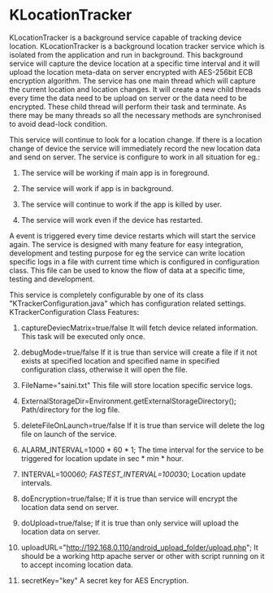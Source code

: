 # KLocationTracker
KLocationTracker is a background service capable of tracking device location.
KLocationTracker is a background location tracker service which is isolated from the application and run in background. This background service will capture the device location at a specific time interval and it will upload the location meta-data on server encrypted with AES-256bit ECB encryption algorithm. The service has one main thread which will capture the current location and location changes. It will create a new child threads every time the data need to be upload on server or the data need to be encrypted. These child thread will perform their task and terminate. As there may be many threads so all the necessary methods are synchronised to avoid dead-lock condition.

This service will continue to look for a location change. If there is a location change of device the service will immediately record the new location data and send on server.
The service is configure to work in all situation for eg.:

1.	The service will be working if main app is in foreground.

2.	The service will work if app is in background.


3.	The service will continue to work if the app is killed by user.

4.	The service will work even if the device has restarted.  



A event is triggered every time device restarts which will start the service again.
The service is designed with many feature for easy integration, development and testing purpose for eg the service can write location specific logs in a file with current time which is configured in configuration class. This file can be used to know the flow of data at a specific time, testing and development.

This service is completely configurable by one of its class "KTrackerConfiguration.java" which has configuration related settings.
KTrackerConfiguration Class Features:

1.	captureDeviecMatrix=true/false
It will fetch device related information. This task will be executed only once.

2.	debugMode=true/false
If it is true than service will create a file if it not exists at specified location and specified name in specified configuration class, otherwise it will open the file.

3.	FileName="saini.txt"
This file will store location specific service logs.

4.	ExternalStorageDir=Environment.getExternalStorageDirectory();
Path/directory for the log file.

5.	deleteFileOnLaunch=true/false
If it is true than service will delete the log file on launch of the service.

6.	ALARM_INTERVAL=1000 * 60 * 1;
The time interval for the service to be triggered for location update in sec * min * hour.

7.	INTERVAL=1000*60;
FASTEST_INTERVAL=1000*30;
Location update intervals.

8.	doEncryption=true/false;
If it is true than service will encrypt the location data send on server.

9.	doUpload=true/false;
If it is true than only service will upload the location data on server.

10.	uploadURL="http://192.168.0.110/android_upload_folder/upload.php";
It should be a working http apache server or other with script running on it to accept incoming location data.

11.	secretKey="key"
A secret key for AES Encryption.


